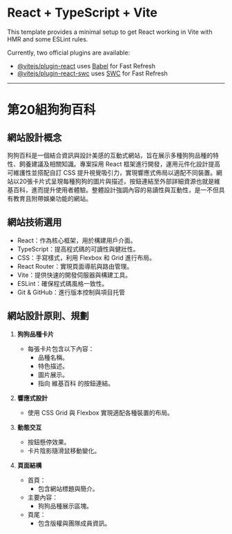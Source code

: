# React + TypeScript + Vite

This template provides a minimal setup to get React working in Vite with HMR and some ESLint rules.

Currently, two official plugins are available:

- [@vitejs/plugin-react](https://github.com/vitejs/vite-plugin-react/blob/main/packages/plugin-react/README.md) uses [Babel](https://babeljs.io/) for Fast Refresh
- [@vitejs/plugin-react-swc](https://github.com/vitejs/vite-plugin-react-swc) uses [SWC](https://swc.rs/) for Fast Refresh

---

# 第20組狗狗百科

## 網站設計概念

狗狗百科是一個結合資訊與設計美感的互動式網站，旨在展示多種狗狗品種的特性、飼養建議及相關知識。專案採用 React 框架進行開發，運用元件化設計提高可維護性並搭配自訂 CSS 提升視覺吸引力，實現響應式佈局以適配不同裝置。網站以20張卡片式呈現每種狗狗的圖片與描述，按鈕連結至外部詳細資源也就是維基百科，進而提升使用者體驗。整體設計強調內容的易讀性與互動性，是一不但具有教育且附帶娛樂功能的網站。

## 網站技術選用

- React：作為核心框架，用於構建用戶介面。
- TypeScript：提高程式碼的可讀性與健壯性。
- CSS：手寫樣式，利用 Flexbox 和 Grid 進行布局。
- React Router：實現頁面導航與路由管理。
- Vite：提供快速的開發伺服器與構建工具。
- ESLint：確保程式碼風格一致性。
- Git & GitHub：進行版本控制與項目托管

## 網站設計原則、規劃

1. **狗狗品種卡片**
   - 每張卡片包含以下內容：
     - 品種名稱。
     - 特色描述。
     - 圖片展示。
     - 指向 維基百科 的按鈕連結。

2. **響應式設計**
   - 使用 CSS Grid 與 Flexbox 實現適配各種裝置的布局。

3. **動態交互**
   - 按鈕懸停效果。
   - 卡片陰影隨滑鼠移動變化。

4. **頁面結構**
   - 首頁：
     - 包含網站標題與簡介。
   - 主要內容：
     - 狗狗品種展示區塊。
   - 頁尾：
     - 包含版權與團隊成員資訊。
